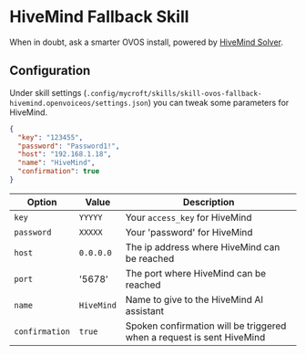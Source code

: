 # HiveMind Fallback Skill

When in doubt, ask a smarter OVOS install, powered by [HiveMind Solver](https://github.com/JarbasHiveMind/ovos-solver-hivemind-plugin).

## Configuration

Under skill settings (`.config/mycroft/skills/skill-ovos-fallback-hivemind.openvoiceos/settings.json`) you can tweak some parameters for HiveMind.

```json
{
  "key": "123455",
  "password": "Password1!",
  "host": "192.168.1.18",
  "name": "HiveMind",
  "confirmation": true
}
```

| Option         | Value      | Description                                                                                  |
|----------------|------------|----------------------------------------------------------------------------------------------|
| `key`          | `YYYYY`    | Your `access_key` for HiveMind                                                               |
| `password`     | `XXXXX`    | Your 'password' for HiveMind                                                                 |
| `host`         | `0.0.0.0`  | The ip address where HiveMind can be reached                                                 |
| `port`         | '5678'     | The port where HiveMind can be reached                                                       |
| `name`         | `HiveMind` | Name to give to the HiveMind AI assistant                                                    |
| `confirmation` | `true`     | Spoken confirmation will be triggered when a request is sent HiveMind                        |



